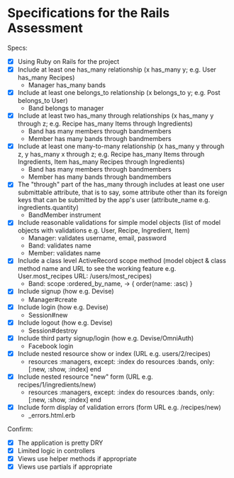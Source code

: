 # Specifications for the Rails Assessment

Specs:
- [x] Using Ruby on Rails for the project
- [x] Include at least one has_many relationship (x has_many y; e.g. User has_many Recipes) 
    - Manager has_many bands
- [x] Include at least one belongs_to relationship (x belongs_to y; e.g. Post belongs_to User)
    - Band belongs to manager
- [x] Include at least two has_many through relationships (x has_many y through z; e.g. Recipe has_many Items through Ingredients)
    - Band has many members through bandmembers
    - Member has many bands through bandmembers
- [x] Include at least one many-to-many relationship (x has_many y through z, y has_many x through z; e.g. Recipe has_many Items through Ingredients, Item has_many Recipes through Ingredients)
    - Band has many members through bandmembers
    - Member has many bands through bandmembers
- [x] The "through" part of the has_many through includes at least one user submittable attribute, that is to say, some attribute other than its foreign keys that can be submitted by the app's user (attribute_name e.g. ingredients.quantity)
    - BandMember instrument
- [x] Include reasonable validations for simple model objects (list of model objects with validations e.g. User, Recipe, Ingredient, Item)
    - Manager: validates username, email, password
    - Band: validates name
    - Member: validates name
- [x] Include a class level ActiveRecord scope method (model object & class method name and URL to see the working feature e.g. User.most_recipes URL: /users/most_recipes)
    - Band: scope :ordered_by_name, -> { order(name: :asc) }
- [x] Include signup (how e.g. Devise)
    - Manager#create
- [x] Include login (how e.g. Devise)
    - Session#new
- [x] Include logout (how e.g. Devise)
    - Session#destroy
- [x] Include third party signup/login (how e.g. Devise/OmniAuth)
    - Facebook login
- [x] Include nested resource show or index (URL e.g. users/2/recipes)
    -   resources :managers, except: :index do
            resources :bands, only: [:new, :show, :index]
        end
- [x] Include nested resource "new" form (URL e.g. recipes/1/ingredients/new)
    -   resources :managers, except: :index do
            resources :bands, only: [:new, :show, :index]
        end
- [x] Include form display of validation errors (form URL e.g. /recipes/new)
    - _errors.html.erb

Confirm:
- [x] The application is pretty DRY
- [x] Limited logic in controllers
- [x] Views use helper methods if appropriate
- [x] Views use partials if appropriate